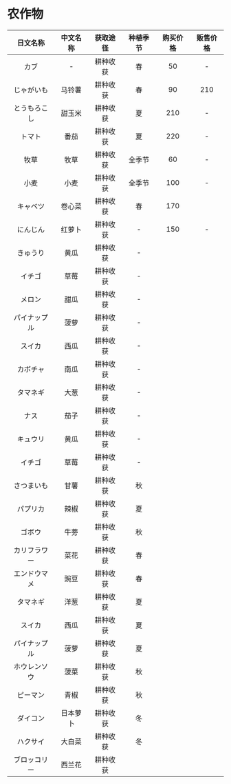 # 农作物

|日文名称|中文名称|获取途径|种植季节|购买价格|贩售价格|
|:-:|:-:|:-:|:-:|:-:|:-:|
|カブ|-|耕种收获|春|50|-|
|じゃがいも|马铃薯|耕种收获|春|90|210|
|とうもろこし|甜玉米|耕种收获|夏|210|-|
|トマト|番茄|耕种收获|夏|220|-|
|牧草|牧草|耕种收获|全季节|60|-|
|小麦|小麦|耕种收获|全季节|100|-|
|キャベツ|卷心菜|耕种收获|春|170||
|にんじん|红萝卜|耕种收获|-|150|-|
|きゅうり|黄瓜|耕种收获|-||
|イチゴ|草莓|耕种收获|-||
|メロン|甜瓜|耕种收获|-||
|パイナップル|菠萝|耕种收获|-||
|スイカ|西瓜|耕种收获|-|
|カボチャ|南瓜|耕种收获|-|
|タマネギ|大葱|耕种收获|-|
|ナス|茄子|耕种收获|-|
|キュウリ|黄瓜|耕种收获|-|
|イチゴ|草莓|耕种收获|-|
|さつまいも|甘薯|耕种收获|秋|
|パプリカ|辣椒|耕种收获|夏|
|ゴボウ|牛蒡|耕种收获|秋|
|カリフラワー|菜花|耕种收获|春|
|エンドウマメ|豌豆|耕种收获|春|
|タマネギ|洋葱|耕种收获|夏|
|スイカ|西瓜|耕种收获|夏|
|パイナップル|菠萝|耕种收获|夏|||
|ホウレンソウ|菠菜|耕种收获|秋|
|ピーマン|青椒|耕种收获|秋|
|ダイコン|日本萝卜|耕种收获|冬|
|ハクサイ|大白菜|耕种收获|冬|
|ブロッコリー|西兰花|耕种收获|
